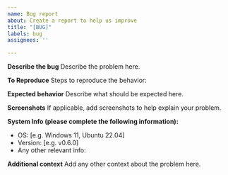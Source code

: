 ```yaml
---
name: Bug report
about: Create a report to help us improve
title: "[BUG]"
labels: bug
assignees: ''

---
```


**Describe the bug**
Describe the problem here.

**To Reproduce**
Steps to reproduce the behavior:

**Expected behavior**
Describe what should be expected here.

**Screenshots**
If applicable, add screenshots to help explain your problem.

**System Info (please complete the following information):**
 - OS: [e.g. Windows 11, Ubuntu 22.04]
 - Version: [e.g. v0.6.0]
 - Any other relevant info: 

**Additional context**
Add any other context about the problem here.
